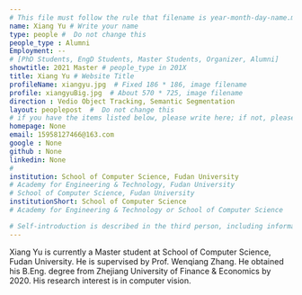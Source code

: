 ```yaml
---
# This file must follow the rule that filename is year-month-day-name.md .
name: Xiang Yu # Write your name
type: people #  Do not change this
people_type : Alumni
Employment: --
# [PhD Students, EngD Students, Master Students, Organizer, Alumni]
showtitle: 2021 Master # people_type in 201X
title: Xiang Yu # Website Title
profileName: xiangyu.jpg  # Fixed 186 * 186, image filename
profile: xiangyuBig.jpg  # About 570 * 725, image filename
direction : Vedio Object Tracking, Semantic Segmentation
layout: peoplepost  #  Do not change this
# if you have the items listed below, please write here; if not, please write None.
homepage: None
email: 15958127466@163.com
google : None
github : None
linkedin: None
# 
institution: School of Computer Science, Fudan University
# Academy for Engineering & Technology, Fudan University
# School of Computer Science, Fudan University
institutionShort: School of Computer Science
# Academy for Engineering & Technology or School of Computer Science

# Self-introduction is described in the third person, including information such as educational experience
---
```


Xiang Yu is currently a Master student at School of Computer Science, Fudan University. He is supervised by Prof. Wenqiang Zhang. He obtained his B.Eng. degree from Zhejiang University of Finance & Economics by 2020. His research interest is in computer vision.



 

